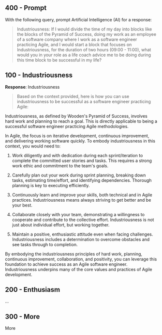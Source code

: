 ## 400 - Prompt

With the following query, prompt Artificial Intelligence (AI) for a response:

> Industriousness: If I would divide the time of my day into blocks like the blocks of the Pyramid of Success, doing my work as an employee of a software company where I work as a software engineer practicing Agile, and I would start a block that focuses on Industriousness, for the duration of two hours (09:00 - 11:00), what would you in your role as a life coach advice me to be doing during this time block to be successful in my life?

## 100 - Industriousness

**Response**: Industriousness

> Based on the context provided, here is how you can use industriousness to be successful as a software engineer practicing Agile:

Industriousness, as defined by Wooden's Pyramid of Success, involves hard work and planning to reach a goal. This is directly applicable to being a successful software engineer practicing Agile methodologies.

In Agile, the focus is on iterative development, continuous improvement, and delivering working software quickly. To embody industriousness in this context, you would need to:

1. Work diligently and with dedication during each sprint/iteration to complete the committed user stories and tasks. This requires a strong work ethic and commitment to the team's goals.

2. Carefully plan out your work during sprint planning, breaking down tasks, estimating time/effort, and identifying dependencies. Thorough planning is key to executing efficiently.

3. Continuously learn and improve your skills, both technical and in Agile practices. Industriousness means always striving to get better and be your best.

4. Collaborate closely with your team, demonstrating a willingness to cooperate and contribute to the collective effort. Industriousness is not just about individual effort, but working together.

5. Maintain a positive, enthusiastic attitude even when facing challenges. Industriousness includes a determination to overcome obstacles and see tasks through to completion.

By embodying the industriousness principles of hard work, planning, continuous improvement, collaboration, and positivity, you can leverage this foundation to achieve success as an Agile software engineer. Industriousness underpins many of the core values and practices of Agile development.

## 200 - Enthusiasm

...

## 300 - More

More
